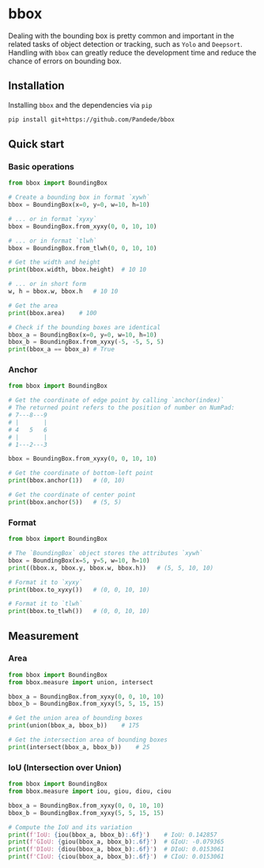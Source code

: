 # bbox

Dealing with the bounding box is pretty common and important in the related tasks of object detection or tracking, such as `Yolo` and `Deepsort`. Handling with `bbox` can greatly reduce the development time and reduce the chance of errors on bounding box.

## Installation
Installing `bbox` and the dependencies via `pip`
```bash
pip install git+https://github.com/Pandede/bbox
```

## Quick start


### Basic operations
```python
from bbox import BoundingBox

# Create a bounding box in format `xywh`
bbox = BoundingBox(x=0, y=0, w=10, h=10)

# ... or in format `xyxy`
bbox = BoundingBox.from_xyxy(0, 0, 10, 10)

# ... or in format `tlwh`
bbox = BoundingBox.from_tlwh(0, 0, 10, 10)

# Get the width and height
print(bbox.width, bbox.height)  # 10 10

# ... or in short form
w, h = bbox.w, bbox.h   # 10 10

# Get the area
print(bbox.area)    # 100

# Check if the bounding boxes are identical
bbox_a = BoundingBox(x=0, y=0, w=10, h=10)
bbox_b = BoundingBox.from_xyxy(-5, -5, 5, 5)
print(bbox_a == bbox_a) # True
```

### Anchor
```python
from bbox import BoundingBox

# Get the coordinate of edge point by calling `anchor(index)`
# The returned point refers to the position of number on NumPad:
# 7---8---9
# |       |
# 4   5   6
# |       |
# 1---2---3

bbox = BoundingBox.from_xyxy(0, 0, 10, 10)

# Get the coordinate of bottom-left point
print(bbox.anchor(1))   # (0, 10)

# Get the coordinate of center point
print(bbox.anchor(5))   # (5, 5)
```

### Format
```python
from bbox import BoundingBox

# The `BoundingBox` object stores the attributes `xywh`
bbox = BoundingBox(x=5, y=5, w=10, h=10)
print((bbox.x, bbox.y, bbox.w, bbox.h))   # (5, 5, 10, 10)

# Format it to `xyxy`
print(bbox.to_xyxy())   # (0, 0, 10, 10)

# Format it to `tlwh`
print(bbox.to_tlwh())   # (0, 0, 10, 10)
```

## Measurement
### Area
```python
from bbox import BoundingBox
from bbox.measure import union, intersect

bbox_a = BoundingBox.from_xyxy(0, 0, 10, 10)
bbox_b = BoundingBox.from_xyxy(5, 5, 15, 15)

# Get the union area of bounding boxes
print(union(bbox_a, bbox_b))    # 175

# Get the intersection area of bounding boxes
print(intersect(bbox_a, bbox_b))    # 25
```

### IoU (Intersection over Union)
```python
from bbox import BoundingBox
from bbox.measure import iou, giou, diou, ciou

bbox_a = BoundingBox.from_xyxy(0, 0, 10, 10)
bbox_b = BoundingBox.from_xyxy(5, 5, 15, 15)

# Compute the IoU and its variation
print(f'IoU: {iou(bbox_a, bbox_b):.6f}')    # IoU: 0.142857
print(f'GIoU: {giou(bbox_a, bbox_b):.6f}')  # GIoU: -0.079365
print(f'DIoU: {diou(bbox_a, bbox_b):.6f}')  # DIoU: 0.0153061
print(f'CIoU: {ciou(bbox_a, bbox_b):.6f}')  # CIoU: 0.0153061
```